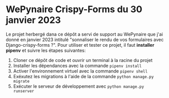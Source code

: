# WePynaire Crispy-Forms du 30 janvier 2023

Le projet herbergé dana ce dépôt a servi de support au WePynaire que j'ai donné en janvier 2023 intitulé "sonnaliser le rendu de vos formulaires avec Django-crispy-forms ?". Pour utiliser et tester ce projet, il faut **installer pipenv** et suivre les étapes suivantes:

1. Cloner ce dépôt de code et ouvrir un terminal à la racine du projet
2. Installer les dépendances avec la commande `pipenv install`
3. Activer l'environnement virtuel avec la commande `pipenv shell`
4. Exéxutez les migrations à l'aide de la commande `python manage.py migrate`
5. Exécuter le serveur de développement avec `python manage.py runserver`
